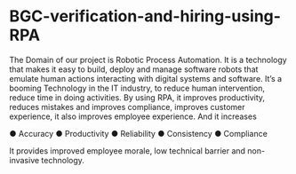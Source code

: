 # BGC-verification-and-hiring-using-RPA
The Domain of our project is Robotic Process Automation. It is a technology that makes it easy to build, deploy and manage software robots that emulate human actions interacting with digital systems and software. It’s a booming Technology in the IT industry, to reduce human intervention, reduce time in doing activities. By using RPA, it improves productivity, reduces mistakes and improves compliance, improves customer experience, it also improves employee experience. And it increases

● Accuracy
● Productivity
● Reliability
● Consistency
● Compliance

It provides improved employee morale, low technical barrier and non-invasive technology.

